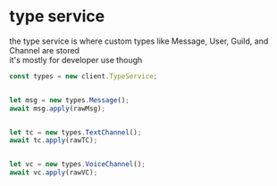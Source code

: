 # type service
the type service is where custom types like Message, User, Guild, and Channel are stored<br>
it's mostly for developer use though
```js
const types = new client.TypeService;


let msg = new types.Message();
await msg.apply(rawMsg);


let tc = new types.TextChannel();
await tc.apply(rawTC);


let vc = new types.VoiceChannel();
await vc.apply(rawVC);
```
